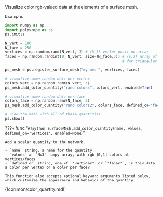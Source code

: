 Visualize color rgb-valued data at the elements of a surface mesh.

Example:
```python
import numpy as np
import polyscope as ps
ps.init()

N_vert = 100
N_face = 250
vertices = np.random.rand(N_vert, 3) # (V,3) vertex position array
faces = np.random.randint(0, N_vert, size=(N_face,3)) # (F,3) array of indices 
                                                      # for triangular faces

ps_mesh = ps.register_surface_mesh("my mesh", vertices, faces)

# visualize some random data per-vertex
colors_vert = np.random.rand(N_vert, 3)
ps_mesh.add_color_quantity("rand colors", colors_vert, enabled=True)

# visualize some random data per-face
colors_face = np.random.rand(N_face, 3)
ps_mesh.add_color_quantity("rand colors2", colors_face, defined_on='faces')

# view the mesh with all of these quantities
ps.show() 
```

???+ func "`#!python SurfaceMesh.add_color_quantity(name, values, defined_on='vertices', enabled=None)`"

    Add a scalar quantity to the network.

    - `name` string, a name for the quantity
    - `values` an `Nx3` numpy array, with rgb [0,1] colors at vertices/faces
    - `defined_on` string, one of `"vertices"` or `"faces"`, is this data a color per vertex or a color per face?
    
    This function also accepts optional keyword arguments listed below, which customize the appearance and behavior of the quantity.
    
    
{!common/color_quantity.md!}
